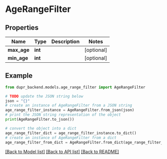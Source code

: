 # AgeRangeFilter


## Properties

Name | Type | Description | Notes
------------ | ------------- | ------------- | -------------
**max_age** | **int** |  | [optional] 
**min_age** | **int** |  | [optional] 

## Example

```python
from dupr_backend.models.age_range_filter import AgeRangeFilter

# TODO update the JSON string below
json = "{}"
# create an instance of AgeRangeFilter from a JSON string
age_range_filter_instance = AgeRangeFilter.from_json(json)
# print the JSON string representation of the object
print(AgeRangeFilter.to_json())

# convert the object into a dict
age_range_filter_dict = age_range_filter_instance.to_dict()
# create an instance of AgeRangeFilter from a dict
age_range_filter_from_dict = AgeRangeFilter.from_dict(age_range_filter_dict)
```
[[Back to Model list]](../README.md#documentation-for-models) [[Back to API list]](../README.md#documentation-for-api-endpoints) [[Back to README]](../README.md)


